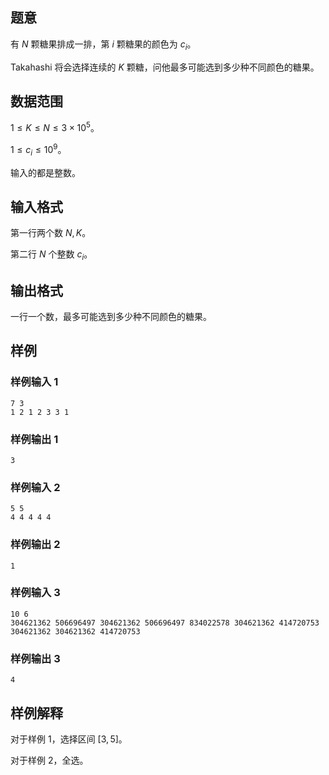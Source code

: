## 题意

有 $N$ 颗糖果排成一排，第 $i$ 颗糖果的颜色为 $c_i$。

Takahashi 将会选择连续的 $K$ 颗糖，问他最多可能选到多少种不同颜色的糖果。

## 数据范围

$1\le K\le N\le 3\times 10^5$。

$1\le c_i\le 10^9$。

输入的都是整数。

## 输入格式

第一行两个数 $N,K$。

第二行 $N$ 个整数 $c_i$。

## 输出格式

一行一个数，最多可能选到多少种不同颜色的糖果。

## 样例

### 样例输入 1

```
7 3
1 2 1 2 3 3 1
```

### 样例输出 1

```
3
```

### 样例输入 2

```
5 5
4 4 4 4 4
```

### 样例输出 2

```
1

```

### 样例输入 3

```
10 6
304621362 506696497 304621362 506696497 834022578 304621362 414720753 304621362 304621362 414720753
```

### 样例输出 3

```
4
```

## 样例解释

对于样例 1，选择区间 $[3,5]$。

对于样例 2，全选。